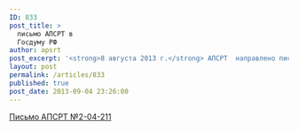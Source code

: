 ```yaml
---
ID: 833
post_title: >
  письмо АПСРТ в
  Госдуму РФ
author: apsrt
post_excerpt: '<strong>8 августа 2013 г.</strong> АПСРТ  направлено письмо за N 2-04-211 в Государственную Думу РФ по ее запросу с информацией о дополнительных расходах организаций речного транспорта на обеспечение требований НПА при реализации федерального  закона N16-ФЗ О транспортной безопасности'
layout: post
permalink: /articles/833
published: true
post_date: 2013-09-04 23:26:00
---
```

<a href="http://www.apsrt.ru/docs/z1z5.doc"><span style="text-decoration:underline;"> Письмо АПСРТ  №2-04-211</span></a>